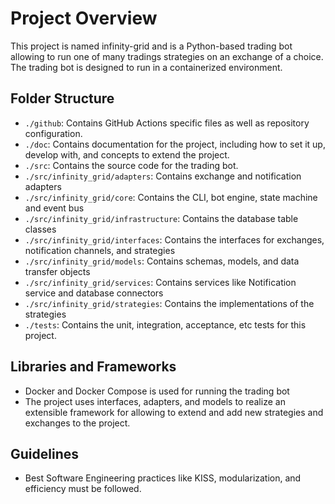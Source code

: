 # Project Overview

This project is named infinity-grid and is a Python-based trading bot allowing
to run one of many tradings strategies on an exchange of a choice. The trading
bot is designed to run in a containerized environment.

## Folder Structure

- `./github`: Contains GitHub Actions specific files as well as repository
  configuration.
- `./doc`: Contains documentation for the project, including how to set it up,
  develop with, and concepts to extend the project.
- `./src`: Contains the source code for the trading bot.
- `./src/infinity_grid/adapters`: Contains exchange and notification adapters
- `./src/infinity_grid/core`: Contains the CLI, bot engine, state machine and
  event bus
- `./src/infinity_grid/infrastructure`: Contains the database table classes
- `./src/infinity_grid/interfaces`: Contains the interfaces for exchanges,
  notification channels, and strategies
- `./src/infinity_grid/models`: Contains schemas, models, and data transfer
  objects
- `./src/infinity_grid/services`: Contains services like Notification service
  and database connectors
- `./src/infinity_grid/strategies`: Contains the implementations of the
  strategies
- `./tests`: Contains the unit, integration, acceptance, etc tests for this
  project.

## Libraries and Frameworks

- Docker and Docker Compose is used for running the trading bot
- The project uses interfaces, adapters, and models to realize an extensible
  framework for allowing to extend and add new strategies and exchanges to the
  project.

## Guidelines

- Best Software Engineering practices like KISS, modularization, and efficiency
  must be followed.
